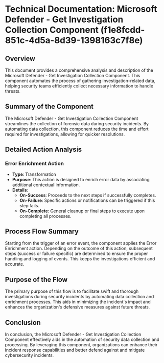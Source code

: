 # Technical Documentation: Microsoft Defender - Get Investigation Collection Component (f1e8fcdd-851c-4d5a-8d39-1398163c7f8e)

## Overview
This document provides a comprehensive analysis and description of the Microsoft Defender - Get Investigation Collection Component. This component automates the process of gathering investigation-related data, helping security teams efficiently collect necessary information to handle threats.

## Summary of the Component
The Microsoft Defender - Get Investigation Collection Component streamlines the collection of forensic data during security incidents. By automating data collection, this component reduces the time and effort required for investigations, allowing for quicker resolutions.

## Detailed Action Analysis

### Error Enrichment Action
- **Type**: Transformation
- **Purpose**: This action is designed to enrich error data by associating additional contextual information.
- **Details**:
  - **On-Success**: Proceeds to the next steps if successfully completes.
  - **On-Failure**: Specific actions or notifications can be triggered if this step fails.
  - **On-Complete**: General cleanup or final steps to execute upon completing all processes.

## Process Flow Summary
Starting from the trigger of an error event, the component applies the Error Enrichment action. Depending on the outcome of this action, subsequent steps (success or failure specific) are determined to ensure the proper handling and logging of events. This keeps the investigations efficient and accurate.

## Purpose of the Flow
The primary purpose of this flow is to facilitate swift and thorough investigations during security incidents by automating data collection and enrichment processes. This aids in minimizing the incident's impact and enhances the organization's defensive measures against future threats.

## Conclusion
In conclusion, the Microsoft Defender - Get Investigation Collection Component effectively aids in the automation of security data collection and processing. By leveraging this component, organizations can enhance their incident response capabilities and better defend against and mitigate cybersecurity incidents.

